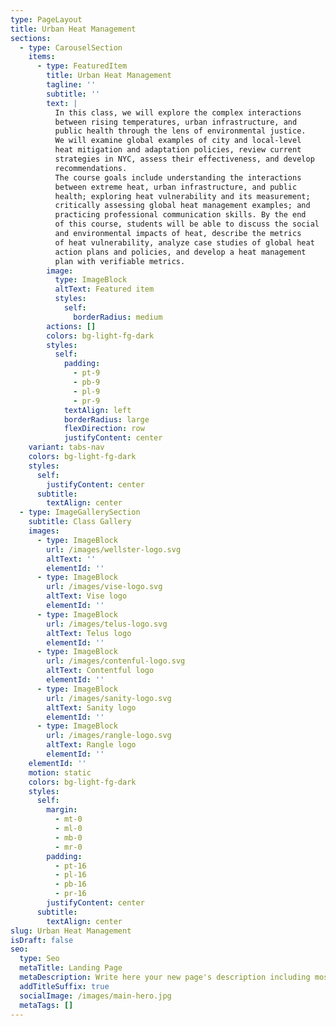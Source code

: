 ```yaml
---
type: PageLayout
title: Urban Heat Management
sections:
  - type: CarouselSection
    items:
      - type: FeaturedItem
        title: Urban Heat Management
        tagline: ''
        subtitle: ''
        text: |
          In this class, we will explore the complex interactions
          between rising temperatures, urban infrastructure, and
          public health through the lens of environmental justice.
          We will examine global examples of city and local-level
          heat mitigation and adaptation policies, review current
          strategies in NYC, assess their effectiveness, and develop
          recommendations.
          The course goals include understanding the interactions
          between extreme heat, urban infrastructure, and public
          health; exploring heat vulnerability and its measurement;
          critically assessing global heat management examples; and
          practicing professional communication skills. By the end
          of this course, students will be able to discuss the social
          and environmental impacts of heat, describe the metrics
          of heat vulnerability, analyze case studies of global heat
          action plans and policies, and develop a heat management
          plan with verifiable metrics.
        image:
          type: ImageBlock
          altText: Featured item
          styles:
            self:
              borderRadius: medium
        actions: []
        colors: bg-light-fg-dark
        styles:
          self:
            padding:
              - pt-9
              - pb-9
              - pl-9
              - pr-9
            textAlign: left
            borderRadius: large
            flexDirection: row
            justifyContent: center
    variant: tabs-nav
    colors: bg-light-fg-dark
    styles:
      self:
        justifyContent: center
      subtitle:
        textAlign: center
  - type: ImageGallerySection
    subtitle: Class Gallery
    images:
      - type: ImageBlock
        url: /images/wellster-logo.svg
        altText: ''
        elementId: ''
      - type: ImageBlock
        url: /images/vise-logo.svg
        altText: Vise logo
        elementId: ''
      - type: ImageBlock
        url: /images/telus-logo.svg
        altText: Telus logo
        elementId: ''
      - type: ImageBlock
        url: /images/contenful-logo.svg
        altText: Contentful logo
        elementId: ''
      - type: ImageBlock
        url: /images/sanity-logo.svg
        altText: Sanity logo
        elementId: ''
      - type: ImageBlock
        url: /images/rangle-logo.svg
        altText: Rangle logo
        elementId: ''
    elementId: ''
    motion: static
    colors: bg-light-fg-dark
    styles:
      self:
        margin:
          - mt-0
          - ml-0
          - mb-0
          - mr-0
        padding:
          - pt-16
          - pl-16
          - pb-16
          - pr-16
        justifyContent: center
      subtitle:
        textAlign: center
slug: Urban Heat Management
isDraft: false
seo:
  type: Seo
  metaTitle: Landing Page
  metaDescription: Write here your new page's description including most relevant keywords.
  addTitleSuffix: true
  socialImage: /images/main-hero.jpg
  metaTags: []
---
```


